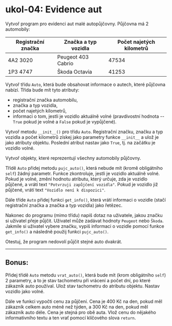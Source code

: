 # ukol-04: Evidence aut

Vytvoř program pro evidenci aut malé autopůjčovny. Půjčovna má 2 automobily:

| Registrační značka | Značka a typ vozidla | Počet najetých kilometrů |
| ------------------ | -------------------- | ------------------------ |
| 4A2 3020           | Peugeot 403 Cabrio   | 47534                    |
| 1P3 4747           | Škoda Octavia        | 41253                    |

Vytvoř třídu `Auto`, která bude obsahovat informace o autech, které půjčovna nabízí. Třída bude mít tyto atributy:

- registrační značka automobilu,
- značka a typ vozidla,
- počet najetých kilometrů,
- informaci o tom, jestli je vozidlo aktuálně volné (pravdivostní hodnota -- `True` pokud je volné a `False` pokud je vypůjčené).

Vytvoř metodu `__init__()` pro třídu `Auto`. Registrační značku, značku a typ vozidla a počet kilometrů získej jako parametry funkce `__init__` a ulož je jako atributy objektu. Poslední atribut nastav jako `True`, tj. na začátku je vozidlo volné.

Vytvoř objekty, které reprezentují všechny automobily půjčovny.

Třídě `Auto` přidej metodu `pujc_auto()`, která nebude mít (kromě obligátního `self`) žádný parametr. Funkce zkontroluje, jestli je vozidlo aktuálně volné. Pokud je volné, změní hodnotu atributu, který určuje, zda je vozidlo půjčené, a vrátí text `"Potvrzuji zapůjčení vozidla"`. Pokud je vozidlo již půjčené, vrátí text `"Vozidlo není k dispozici"`.

Dále tříde `Auto` přidej funkci `get_info()`, která vrátí informaci o vozidle (stačí registrační značka a značka a typ vozidla) jako řetězec.

Nakonec do programu (mimo třídu) napiš dotaz na uživatele, jakou značku si uživatel přeje půjčit. Uživatel může zadávat hodnoty `Peugeot` nebo `Škoda`. Jakmile si uživatel vybere značku, vypiš informaci o vozidle pomocí funkce `get_info()` a následně použij funkci `pujc_auto()`.

Otestuj, že program nedovolí půjčit stejné auto dvakrát.

---

## Bonus:

Přidej třídě `Auto` metodu `vrat_auto()`, která bude mít (krom obligátního `self`) 2 parametry, a to je stav tachometru při vrácení a počet dní, po které zákazník auto používal. Ulož stav tachometru do atributu objektu. Nastav vozidlo jako volné.

Dále ve funkci vypočti cenu za půjčení. Cena je 400 Kč na den, pokud měl zákazník celkem auto méně než týden, a 300 Kč na den, pokud měl zákazník auto déle. Cena je stejná pro obě auta. Vlož cenu do nějakého informativního textu a ten vrať pomocí klíčového slova `return`.